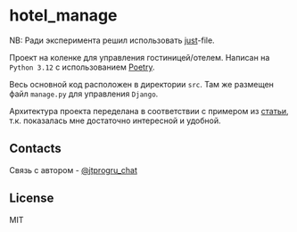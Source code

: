 # hotel_manage

NB: Ради эксперимента решил использовать [just](https://just.systems/man/en/)-file.

Проект на коленке для управления гостиницей/отелем. Написан на `Python 3.12` с использованием [Poetry](https://python-poetry.org).

Весь основной код расположен в директории `src`. Там же размещен файл `manage.py` для управления `Django`.

Архитектура проекта переделана в соответствии с примером из [статьи](https://habr.com/ru/articles/692518/), т.к. показалась мне достаточно интересной и удобной.

## Contacts

Связь с автором - [@jtprogru_chat](https://ttttt.me/jtprogru_chat)

## License

MIT


